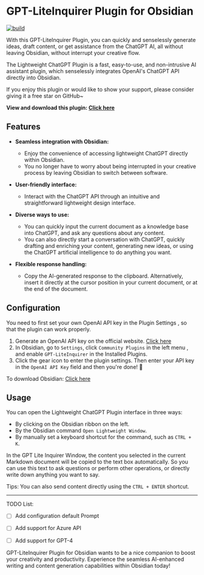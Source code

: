 # GPT-LiteInquirer Plugin for Obsidian

[![build](https://img.shields.io/github/actions/workflow/status/ittuann/obsidian-gpt-liteinquirer-plugin/build.yml?branch=master&label=Build%20Status&logo=github&style=for-the-badge)](https://github.com/ittuann/obsidian-gpt-liteinquirer-plugin)

With this GPT-LiteInquirer Plugin, you can quickly and senselessly generate ideas, draft content, or get assistance from the ChatGPT AI, all without leaving Obsidian, without interrupt your creative flow.

The Lightweight ChatGPT Plugin is a fast, easy-to-use, and non-intrusive AI assistant plugin, which senselessly integrates OpenAI's ChatGPT API directly into Obsidian.

If you enjoy this plugin or would like to show your support, please consider giving it a free star on GitHub~


**View and download this plugin: [Click here](https://obsidian.md/plugins?id=gpt-liteinquirer)**


## Features

- **Seamless integration with Obsidian:** 
  - Enjoy the convenience of accessing lightweight ChatGPT directly within Obsidian.
  - You no longer have to worry about being interrupted in your creative process by leaving Obsidian to switch between software.
- **User-friendly interface:**
  - Interact with the ChatGPT API through an intuitive and straightforward lightweight design interface.
- **Diverse ways to use:**
  - You can quickly input the current document as a knowledge base into ChatGPT, and ask any questions about any content. 
  - You can also directly start a conversation with ChatGPT, quickly drafting and enriching your content, generating new ideas, or using the ChatGPT artificial intelligence to do anything you want.

- **Flexible response handling:**
  - Copy the AI-generated response to the clipboard. Alternatively, insert it directly at the cursor position in your current document, or at the end of the document.



## Configuration

You need to first set your own OpenAI API key in the Plugin Settings , so that the plugin can work properly.

1. Generate an OpenAI API key on the official website. [Click here](https://beta.openai.com/account/api-keys)
2. In Obsidian, go to `Settings`, click `Community Plugins` in the left menu , and enable `GPT-LiteInquirer` in the Installed Plugins.
3. Click the gear icon to enter the plugin settings. Then enter your API key in the `OpenAI API Key` field and then you're done! 🎉

To download Obsidian: [Click here](https://www.obsidian.md/)

## Usage

You can open the Lightweight ChatGPT Plugin interface in three ways:

- By clicking on the Obsidian ribbon on the left. 
- By the Obsidian command `Open Lightweight Window`.
- By manually set a keyboard shortcut for the command, such as `CTRL + K`.

In the GPT Lite Inquirer Window, the content you selected in the current Markdown document will be copied to the text box automatically. So you can use this text to ask questions or perform other operations, or directly write down anything you want to say.

Tips: You can also send content directly using the `CTRL + ENTER` shortcut.


---

TODO List:

- [ ] Add configuration default Prompt 

- [ ] Add support for Azure API

- [ ] Add support for GPT-4


GPT-LiteInquirer Plugin for Obsidian wants to be a nice companion to boost your creativity and productivity. Experience the seamless AI-enhanced writing and content generation capabilities within Obsidian today!
